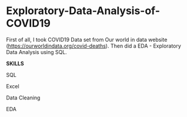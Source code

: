 # Exploratory-Data-Analysis-of-COVID19


First of all, I took COVID19 Data set from Our world in data website (https://ourworldindata.org/covid-deaths). Then did a EDA - Exploratory Data Analysis using SQL.

**SKILLS**

SQL

Excel

Data Cleaning

EDA
